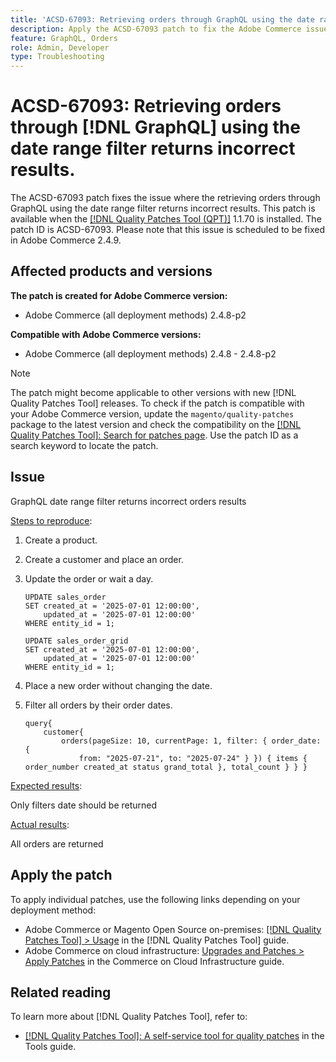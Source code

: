 ```yaml
---
title: 'ACSD-67093: Retrieving orders through GraphQL using the date range filter returns incorrect results.'
description: Apply the ACSD-67093 patch to fix the Adobe Commerce issue where the retrieving orders through GraphQL using the date range filter returns incorrect results.
feature: GraphQL, Orders
role: Admin, Developer
type: Troubleshooting
---
```

# ACSD-67093: Retrieving orders through [!DNL GraphQL] using the date range filter returns incorrect results.

The ACSD-67093 patch fixes the issue where the retrieving orders through GraphQL using the date range filter returns incorrect results. This patch is available when the [[!DNL Quality Patches Tool (QPT)]](/help/tools/quality-patches-tool/quality-patches-tool-to-self-serve-quality-patches.md) 1.1.70 is installed. The patch ID is ACSD-67093. Please note that this issue is scheduled to be fixed in Adobe Commerce 2.4.9.

## Affected products and versions

**The patch is created for Adobe Commerce version:**

* Adobe Commerce (all deployment methods) 2.4.8-p2

**Compatible with Adobe Commerce versions:**

* Adobe Commerce (all deployment methods) 2.4.8 - 2.4.8-p2

>[!NOTE]
>
>The patch might become applicable to other versions with new [!DNL Quality Patches Tool] releases. To check if the patch is compatible with your Adobe Commerce version, update the `magento/quality-patches` package to the latest version and check the compatibility on the [[!DNL Quality Patches Tool]: Search for patches page](https://experienceleague.adobe.com/tools/commerce-quality-patches/index.html). Use the patch ID as a search keyword to locate the patch.

## Issue

GraphQL date range filter returns incorrect orders results 

<u>Steps to reproduce</u>:

1. Create a product.
1. Create a customer and place an order.
1. Update the order or wait a day.
    ```
    UPDATE sales_order
    SET created_at = '2025-07-01 12:00:00',
        updated_at = '2025-07-01 12:00:00'
    WHERE entity_id = 1;

    UPDATE sales_order_grid
    SET created_at = '2025-07-01 12:00:00',
        updated_at = '2025-07-01 12:00:00'
    WHERE entity_id = 1;
    ```

1. Place a new order without changing the date.
1. Filter all orders by their order dates.
    ```
    query{
        customer{
            orders(pageSize: 10, currentPage: 1, filter: { order_date: {
                from: "2025-07-21", to: "2025-07-24" } }) { items { order_number created_at status grand_total }, total_count } } }
    ```

<u>Expected results</u>:

Only filters date should be returned

<u>Actual results</u>:

All orders are returned

## Apply the patch

To apply individual patches, use the following links depending on your deployment method:

* Adobe Commerce or Magento Open Source on-premises: [[!DNL Quality Patches Tool] > Usage](/help/tools/quality-patches-tool/usage.md) in the [!DNL Quality Patches Tool] guide.
* Adobe Commerce on cloud infrastructure: [Upgrades and Patches > Apply Patches](https://experienceleague.adobe.com/docs/commerce-cloud-service/user-guide/develop/upgrade/apply-patches.html) in the Commerce on Cloud Infrastructure guide.

## Related reading

To learn more about [!DNL Quality Patches Tool], refer to:

* [[!DNL Quality Patches Tool]: A self-service tool for quality patches](/help/tools/quality-patches-tool/quality-patches-tool-to-self-serve-quality-patches.md) in the Tools guide.